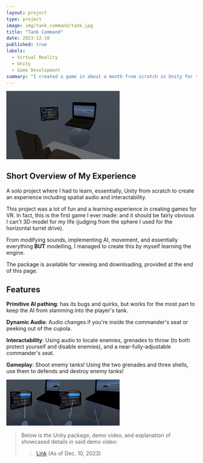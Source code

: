 ```yaml
---
layout: project
type: project
image: img/tank_command/tank.jpg
title: "Tank Command"
date: 2023-12-10
published: true
labels:
  - Virtual Reality
  - Unity
  - Game Development
summary: "I created a game in about a month from scratch in Unity for the Oculus Quest for ICS-486/685."
---
```


<img src="../img/tank_command/commander.jpg" width="300px" >

## Short Overview of My Experience

A solo project where I had to learn, essentially, Unity from scratch to create an experience including spatial audio and interactability. 

This project was a lot of fun and a learning experience in creating games for VR. In fact, this is the first game I ever made: and it should be fairly obvious I can't 3D-model for my life (judging from the sphere I used for the horizontal turret drive). 

From modifying sounds, implementing AI, movement, and essentially everything **BUT** modelling, I managed to create this by myself learning the engine.

The package is available for viewing and downloading, provided at the end of this page.

## Features

**Primitive AI pathing**: has its bugs and quirks, but works for the most part to keep the AI from slamming into the player's tank.

**Dynamic Audio**: Audio changes if you're inside the commander's seat or peeking out of the cupola.

**Interactability**: Using audio to locate enemies, grenades to throw (to both protect yourself and disable enemies), and a near-fully-adjustable commander's seat. 

**Gameplay**: Shoot enemy tanks! Using the two grenades and three shells, use them to defends and destroy enemy tanks!

<img src="../img/tank_command/view.jpg" width="300px" >

>Below is the Unity package, demo video, and explanation of showcased details in said demo video:
>> [Link](https://drive.google.com/drive/folders/1CGsgBWofTsByxNPWiweFK2ZSEhVPm0Nd) (As of Dec. 10, 2023)
